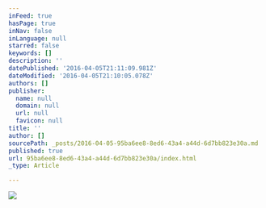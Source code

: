 ```yaml
---
inFeed: true
hasPage: true
inNav: false
inLanguage: null
starred: false
keywords: []
description: ''
datePublished: '2016-04-05T21:11:09.981Z'
dateModified: '2016-04-05T21:10:05.078Z'
authors: []
publisher:
  name: null
  domain: null
  url: null
  favicon: null
title: ''
author: []
sourcePath: _posts/2016-04-05-95ba6ee8-8ed6-43a4-a44d-6d7bb823e30a.md
published: true
url: 95ba6ee8-8ed6-43a4-a44d-6d7bb823e30a/index.html
_type: Article

---
```

![](https://the-grid-user-content.s3-us-west-2.amazonaws.com/ff87c48f-4b00-4d40-923f-522204533ac8.jpg)